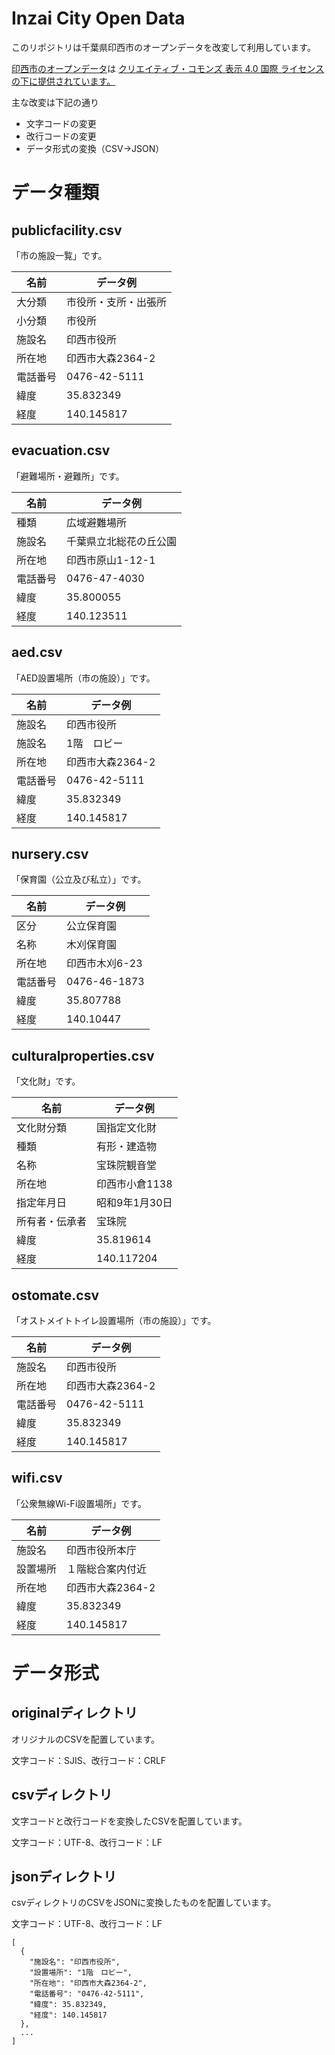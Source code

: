# Inzai City Open Data

このリポジトリは千葉県印西市のオープンデータを改変して利用しています。

[印西市のオープンデータ](https://www.city.inzai.lg.jp/0000004803.html)は [クリエイティブ・コモンズ 表示 4.0 国際 ライセンスの下に提供されています。](http://creativecommons.org/licenses/by/4.0/deed.ja)

主な改変は下記の通り
- 文字コードの変更
- 改行コードの変更
- データ形式の変換（CSV->JSON）

# データ種類

## publicfacility.csv

「市の施設一覧」です。

|名前|データ例|
|---|---|
|大分類|市役所・支所・出張所|
|小分類|市役所|
|施設名|印西市役所|
|所在地|印西市大森2364-2|
|電話番号|0476-42-5111|
|緯度|35.832349|
|経度|140.145817|

## evacuation.csv

「避難場所・避難所」です。

|名前|データ例|
|---|---|
|種類|広域避難場所|
|施設名|千葉県立北総花の丘公園|
|所在地|印西市原山1-12-1|
|電話番号|0476-47-4030|
|緯度|35.800055|
|経度|140.123511|

## aed.csv

「AED設置場所（市の施設）」です。

|名前|データ例|
|---|---|
|施設名|印西市役所|
|施設名|1階　ロビー|
|所在地|印西市大森2364-2|
|電話番号|0476-42-5111|
|緯度|35.832349|
|経度|140.145817|

## nursery.csv

「保育園（公立及び私立）」です。

|名前|データ例|
|---|---|
|区分|公立保育園|
|名称|木刈保育園|
|所在地|印西市木刈6-23|
|電話番号|0476-46-1873|
|緯度|35.807788|
|経度|140.10447|

## culturalproperties.csv

「文化財」です。

|名前|データ例|
|---|---|
|文化財分類|国指定文化財|
|種類|有形・建造物|
|名称|宝珠院観音堂|
|所在地|印西市小倉1138|
|指定年月日|昭和9年1月30日|
|所有者・伝承者|宝珠院|
|緯度|35.819614|
|経度|140.117204|

## ostomate.csv

「オストメイトトイレ設置場所（市の施設）」です。

|名前|データ例|
|---|---|
|施設名|印西市役所|
|所在地|印西市大森2364-2|
|電話番号|0476-42-5111|
|緯度|35.832349|
|経度|140.145817|

## wifi.csv

「公衆無線Wi-Fi設置場所」です。

|名前|データ例|
|---|---|
|施設名|印西市役所本庁|
|設置場所|１階総合案内付近|
|所在地|印西市大森2364-2|
|緯度|35.832349|
|経度|140.145817|

# データ形式
## originalディレクトリ

オリジナルのCSVを配置しています。

文字コード：SJIS、改行コード：CRLF

## csvディレクトリ

文字コードと改行コードを変換したCSVを配置しています。

文字コード：UTF-8、改行コード：LF

## jsonディレクトリ

csvディレクトリのCSVをJSONに変換したものを配置しています。

文字コード：UTF-8、改行コード：LF

```
[
  {
    "施設名": "印西市役所",
    "設置場所": "1階　ロビー",
    "所在地": "印西市大森2364-2",
    "電話番号": "0476-42-5111",
    "緯度": 35.832349,
    "経度": 140.145817
  },
  ...
]

```
